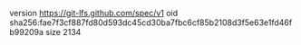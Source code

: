 version https://git-lfs.github.com/spec/v1
oid sha256:fae7f3cf887fd80d593dc45cd30ba7fbc6cf85b2108d3f5e63e1fd46fb99209a
size 2134
